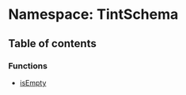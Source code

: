 # Namespace: TintSchema

## Table of contents

### Functions

* [isEmpty](/en/auto-docs/fixed-layout-editor/functions/TintSchema.isEmpty.md)
